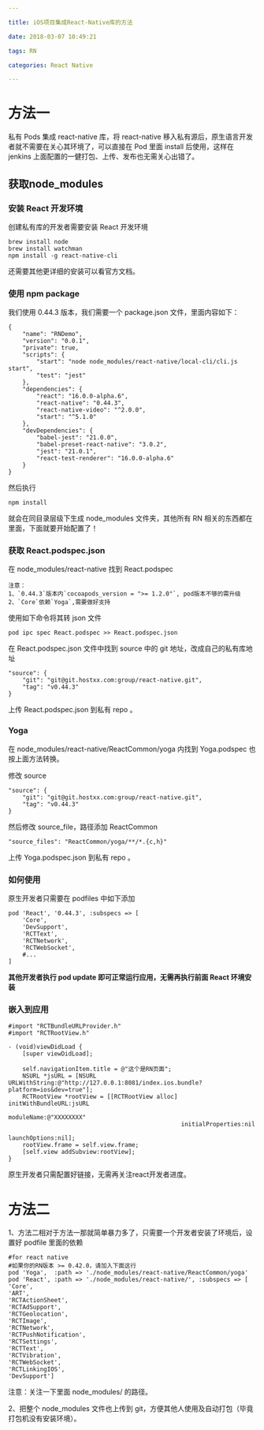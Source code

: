 ```yaml
---

title: iOS项目集成React-Native库的方法

date: 2018-03-07 10:49:21

tags: RN

categories: React Native

---
```


# 方法一

私有 Pods 集成 react-native 库，将 react-native 移入私有源后，原生语言开发者就不需要在关心其环境了，可以直接在 Pod 里面 install 后使用，这样在 jenkins 上面配置的一健打包、上传、发布也无需关心出错了。

## 获取node_modules

### 安装 React 开发环境

创建私有库的开发者需要安装 React 开发环境

```
brew install node
brew install watchman
npm install -g react-native-cli
```

还需要其他更详细的安装可以看官方文档。

### 使用 npm package

我们使用 0.44.3 版本，我们需要一个 package.json 文件，里面内容如下：

```
{
	"name": "RNDemo",
	"version": "0.0.1",
	"private": true,
	"scripts": {
		"start": "node node_modules/react-native/local-cli/cli.js start",
		"test": "jest"
	},
	"dependencies": {
		"react": "16.0.0-alpha.6",
		"react-native": "0.44.3",
		"react-native-video": "^2.0.0",
		"start": "^5.1.0"
	},
	"devDependencies": {
		"babel-jest": "21.0.0",
		"babel-preset-react-native": "3.0.2",
		"jest": "21.0.1",
		"react-test-renderer": "16.0.0-alpha.6"
	}
}
```

然后执行

```
npm install
```

就会在同目录层级下生成 node_modules 文件夹，其他所有 RN 相关的东西都在里面，下面就要开始配置了！

### 获取 React.podspec.json

在 node_modules/react-native 找到 React.podspec 

```
注意：
1、`0.44.3`版本内`cocoapods_version = ">= 1.2.0"`, pod版本不够的需升级
2、`Core`依赖`Yoga`,需要做好支持
```

使用如下命令将其转 json 文件

```
pod ipc spec React.podspec >> React.podspec.json
```

在 React.podspec.json 文件中找到 source 中的 git 地址，改成自己的私有库地址

```
"source": {
	"git": "git@git.hostxx.com:group/react-native.git",
	"tag": "v0.44.3"
}
```

上传 React.podspec.json 到私有 repo 。

### Yoga

在 node_modules/react-native/ReactCommon/yoga 内找到 Yoga.podspec 也按上面方法转换。

修改 source

```
"source": {
	"git": "git@git.hostxx.com:group/react-native.git",
	"tag": "v0.44.3"
}
```

然后修改 source_file，路径添加 ReactCommon

```
"source_files": "ReactCommon/yoga/**/*.{c,h}"
```

上传 Yoga.podspec.json 到私有 repo 。

### 如何使用

原生开发者只需要在 podfiles 中如下添加

```
pod 'React', '0.44.3', :subspecs => [
    'Core',
    'DevSupport',
    'RCTText',
    'RCTNetwork',
    'RCTWebSocket',
    #...
]
```

**其他开发者执行 pod update 即可正常运行应用，无需再执行前面 React 环境安装**

### 嵌入到应用

```
#import "RCTBundleURLProvider.h"
#import "RCTRootView.h"

- (void)viewDidLoad {
    [super viewDidLoad];
    
    self.navigationItem.title = @"这个是RN页面";
    NSURL *jsURL = [NSURL URLWithString:@"http://127.0.0.1:8081/index.ios.bundle?platform=ios&dev=true"];
    RCTRootView *rootView = [[RCTRootView alloc] initWithBundleURL:jsURL
                                                        moduleName:@"XXXXXXXX"
                                                 initialProperties:nil
                                                     launchOptions:nil];
    rootView.frame = self.view.frame;
    [self.view addSubview:rootView];
}
```

原生开发者只需配置好链接，无需再关注react开发者进度。


# 方法二


1、方法二相对于方法一那就简单暴力多了，只需要一个开发者安装了环境后，设置好 podfile 里面的依赖

```
#for react native
#如果你的RN版本 >= 0.42.0，请加入下面这行
pod 'Yoga',  :path => './node_modules/react-native/ReactCommon/yoga'
pod 'React', :path => './node_modules/react-native/', :subspecs => [
'Core',
'ART',
'RCTActionSheet',
'RCTAdSupport',
'RCTGeolocation',
'RCTImage',
'RCTNetwork',
'RCTPushNotification',
'RCTSettings',
'RCTText',
'RCTVibration',
'RCTWebSocket',
'RCTLinkingIOS',
'DevSupport']
```

注意：关注一下里面 node_modules/ 的路径。

2、把整个 node_modules 文件也上传到 git，方便其他人使用及自动打包（毕竟打包机没有安装环境）。












